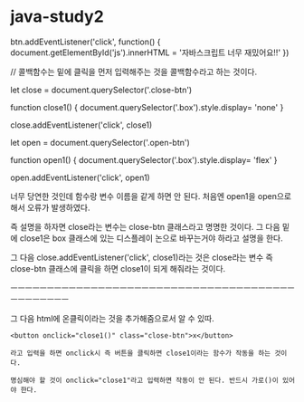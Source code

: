 # java-study2







btn.addEventListener('click', function() {
  document.getElementById('js').innerHTML = '자바스크립트 너무 재밌어요!!'
})

// 콜백함수는 밑에 클릭을 먼저 입력해주는 것을 콜백함수라고 하는 것이다.




let close = document.querySelector('.close-btn')

function close1() {
  document.querySelector('.box').style.display= 'none'
}

close.addEventListener('click', close1)

let open = document.querySelector('.open-btn')

function open1() {
  document.querySelector('.box').style.display= 'flex'
}

open.addEventListener('click', open1)

너무 당연한 것인데 함수랑 변수 이름을 같게 하면 안 된다. 처음엔 open1을 open으로 해서 오류가 발생하였다.

즉 설명을 하자면 close라는 변수는 close-btn 클래스라고 명명한 것이다. 그 다음 밑에 close1은 box 클래스에 있는 디스플레이 논으로 바꾸는거야 하라고 설명을 한다.

그 다음 close.addEventListener('click', close1)라는 것은 close라는 변수 즉 close-btn 클래스에 클릭을 하면 close1이 되게 해줘라는 것이다.


ㅡㅡㅡㅡㅡㅡㅡㅡㅡㅡㅡㅡㅡㅡㅡㅡㅡㅡㅡㅡㅡㅡㅡㅡㅡㅡㅡㅡㅡㅡㅡㅡㅡㅡㅡㅡㅡㅡㅡㅡㅡㅡㅡㅡㅡㅡㅡ

그 다음 html에 온클릭이라는 것을 추가해줌으로서 알 수 있따.

    <button onclick="close1()" class="close-btn">x</button>
    
    라고 입력을 하면 onclick시 즉 버튼을 클릭하면 close1이라는 함수가 작동을 하는 것이다. 
    
    명심해야 할 것이 onclick="close1"라고 입력하면 작동이 안 된다. 반드시 가로()이 있어야 한다.

